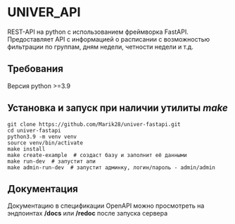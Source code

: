 # UNIVER_API

REST-API на python с использованием фреймворка FastAPI.
Предоставляет API с информацией о расписании с возможностью 
фильтрации по группам, дням недели, четности недели и т.д.

## Требования

Версия python >=3.9

## Установка и запуск при наличии утилиты *make*
    git clone https://github.com/Marik28/univer-fastapi.git    
    cd univer-fastapi
    python3.9 -m venv venv
    source venv/bin/activate
    make install
    make create-example  # создаст базу и заполнит её данными
    make run-dev  # запустит апи
    make admin-run-dev  # запустит админку, логин/пароль - admin/admin 

## Документация
Документацию в спецификации OpenAPI можно просмотреть на 
эндпоинтах __/docs__ или __/redoc__ после запуска сервера